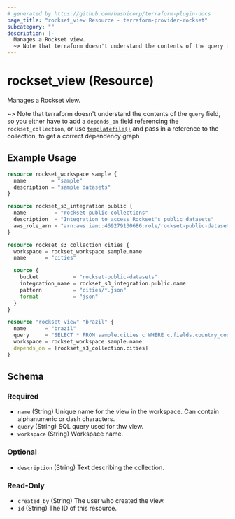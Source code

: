 ```yaml
---
# generated by https://github.com/hashicorp/terraform-plugin-docs
page_title: "rockset_view Resource - terraform-provider-rockset"
subcategory: ""
description: |-
  Manages a Rockset view.
  ~> Note that terraform doesn't understand the contents of the query field, so you either have to add a depends_on field referencing the rockset_collection, or use templatefile() https://developer.hashicorp.com/terraform/language/functions/templatefile and pass in a reference to the collection, to get a correct dependency graph
---
```


# rockset_view (Resource)

Manages a Rockset view.

~> Note that terraform doesn't understand the contents of the `query` field, so you either have to add a `depends_on` field referencing the `rockset_collection`, or use [`templatefile()`](https://developer.hashicorp.com/terraform/language/functions/templatefile) and pass in a reference to the collection, to get a correct dependency graph

## Example Usage

```terraform
resource rockset_workspace sample {
  name        = "sample"
  description = "sample datasets"
}

resource rockset_s3_integration public {
  name         = "rockset-public-collections"
  description  = "Integration to access Rockset's public datasets"
  aws_role_arn = "arn:aws:iam::469279130686:role/rockset-public-datasets"
}

resource rockset_s3_collection cities {
  workspace = rockset_workspace.sample.name
  name      = "cities"

  source {
    bucket           = "rockset-public-datasets"
    integration_name = rockset_s3_integration.public.name
    pattern          = "cities/*.json"
    format           = "json"
  }
}

resource "rockset_view" "brazil" {
  name      = "brazil"
  query     = "SELECT * FROM sample.cities c WHERE c.fields.country_code = 'BR'"
  workspace = rockset_workspace.sample.name
  depends_on = [rockset_s3_collection.cities]
}
```

<!-- schema generated by tfplugindocs -->
## Schema

### Required

- `name` (String) Unique name for the view in the workspace. Can contain alphanumeric or dash characters.
- `query` (String) SQL query used for thw view.
- `workspace` (String) Workspace name.

### Optional

- `description` (String) Text describing the collection.

### Read-Only

- `created_by` (String) The user who created the view.
- `id` (String) The ID of this resource.

